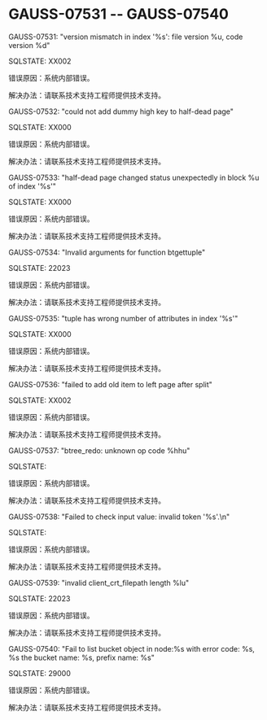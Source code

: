 # GAUSS-07531 -- GAUSS-07540<a name="ZH-CN_TOPIC_0000001090926295"></a>

GAUSS-07531: "version mismatch in index '%s': file version %u, code version %d"

SQLSTATE: XX002

错误原因：系统内部错误。

解决办法：请联系技术支持工程师提供技术支持。

GAUSS-07532: "could not add dummy high key to half-dead page"

SQLSTATE: XX000

错误原因：系统内部错误。

解决办法：请联系技术支持工程师提供技术支持。

GAUSS-07533: "half-dead page changed status unexpectedly in block %u of index '%s'"

SQLSTATE: XX000

错误原因：系统内部错误。

解决办法：请联系技术支持工程师提供技术支持。

GAUSS-07534: "Invalid arguments for function btgettuple"

SQLSTATE: 22023

错误原因：系统内部错误。

解决办法：请联系技术支持工程师提供技术支持。

GAUSS-07535: "tuple has wrong number of attributes in index '%s'"

SQLSTATE: XX000

错误原因：系统内部错误。

解决办法：请联系技术支持工程师提供技术支持。

GAUSS-07536: "failed to add old item to left page after split"

SQLSTATE: XX002

错误原因：系统内部错误。

解决办法：请联系技术支持工程师提供技术支持。

GAUSS-07537: "btree\_redo: unknown op code %hhu"

SQLSTATE:

错误原因：系统内部错误。

解决办法：请联系技术支持工程师提供技术支持。

GAUSS-07538: "Failed to check input value: invalid token '%s'.\\n"

SQLSTATE:

错误原因：系统内部错误。

解决办法：请联系技术支持工程师提供技术支持。

GAUSS-07539: "invalid client\_crt\_filepath length %lu"

SQLSTATE: 22023

错误原因：系统内部错误。

解决办法：请联系技术支持工程师提供技术支持。

GAUSS-07540: "Fail to list bucket object in node:%s with error code: %s, %s the bucket name: %s, prefix name: %s"

SQLSTATE: 29000

错误原因：系统内部错误。

解决办法：请联系技术支持工程师提供技术支持。

